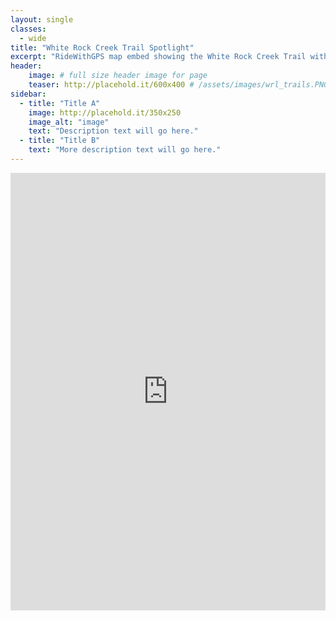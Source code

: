 ```yaml
---
layout: single
classes: 
  - wide
title: "White Rock Creek Trail Spotlight"
excerpt: "RideWithGPS map embed showing the White Rock Creek Trail with BikeDFW's recommended routes to nearby businesses and the locations of useful features like water fountains and repair stations."
header:
    image: # full size header image for page
    teaser: http://placehold.it/600x400 # /assets/images/wrl_trails.PNG # thumbnail for index page
sidebar:
  - title: "Title A"
    image: http://placehold.it/350x250
    image_alt: "image"
    text: "Description text will go here."
  - title: "Title B"
    text: "More description text will go here."
---
```


<iframe src="https://ridewithgps.com/embeds?type=region&id=8233" style="width: 1px; min-width: 100%; height: 700px; border: none;" scrolling="no"></iframe>
